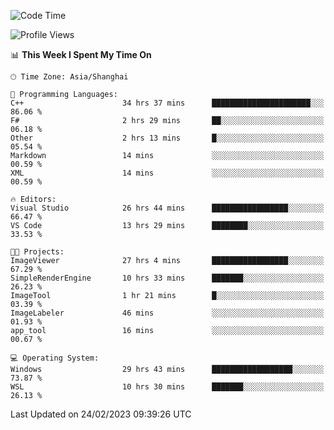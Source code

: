 <!--START_SECTION:waka-->
![Code Time](http://img.shields.io/badge/Code%20Time-694%20hrs%2017%20mins-blue)

![Profile Views](http://img.shields.io/badge/Profile%20Views-1-blue)

📊 **This Week I Spent My Time On** 

```text
🕑︎ Time Zone: Asia/Shanghai

💬 Programming Languages: 
C++                      34 hrs 37 mins      ██████████████████████░░░   86.06 % 
F#                       2 hrs 29 mins       ██░░░░░░░░░░░░░░░░░░░░░░░   06.18 % 
Other                    2 hrs 13 mins       █░░░░░░░░░░░░░░░░░░░░░░░░   05.54 % 
Markdown                 14 mins             ░░░░░░░░░░░░░░░░░░░░░░░░░   00.59 % 
XML                      14 mins             ░░░░░░░░░░░░░░░░░░░░░░░░░   00.59 % 

🔥 Editors: 
Visual Studio            26 hrs 44 mins      █████████████████░░░░░░░░   66.47 % 
VS Code                  13 hrs 29 mins      ████████░░░░░░░░░░░░░░░░░   33.53 % 

🐱‍💻 Projects: 
ImageViewer              27 hrs 4 mins       █████████████████░░░░░░░░   67.29 % 
SimpleRenderEngine       10 hrs 33 mins      ███████░░░░░░░░░░░░░░░░░░   26.23 % 
ImageTool                1 hr 21 mins        █░░░░░░░░░░░░░░░░░░░░░░░░   03.39 % 
ImageLabeler             46 mins             ░░░░░░░░░░░░░░░░░░░░░░░░░   01.93 % 
app_tool                 16 mins             ░░░░░░░░░░░░░░░░░░░░░░░░░   00.67 % 

💻 Operating System: 
Windows                  29 hrs 43 mins      ██████████████████░░░░░░░   73.87 % 
WSL                      10 hrs 30 mins      ███████░░░░░░░░░░░░░░░░░░   26.13 % 
```


 Last Updated on 24/02/2023 09:39:26 UTC
<!--END_SECTION:waka-->